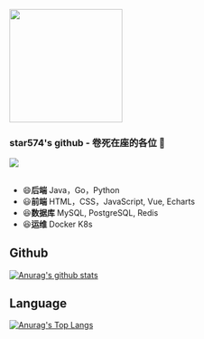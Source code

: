 
<!--
**star574/star574** is a ✨ _special_ ✨ repository because its `README.md` (this file) appears on your GitHub profile.

Here are some ideas to get you started:

- 🔭 I’m currently working on ...
- 🌱 I’m currently learning ...
- 👯 I’m looking to collaborate on ...
- 🤔 I’m looking for help with ...
- 💬 Ask me about ...
- 📫 How to reach me: ...
- 😄 Pronouns: ...
- ⚡ Fun fact: ...
![](https://komarev.com/ghpvc/?username=star574) 访问量
-->
<img src="https://images.wallpaperscraft.com/image/single/code_programming_monitor_209719_2048x1152.jpg" height=200px><img>
### star574's github  - 卷死在座的各位 👋
![](https://komarev.com/ghpvc/?username=star574) 
## 
- 😄**后端**   Java，Go，Python
- 😃**前端**   HTML，CSS，JavaScript, Vue, Echarts
- 😆**数据库** MySQL, PostgreSQL, Redis
- 😆**运维**   Docker K8s


## Github
[![Anurag's github stats](https://github-readme-stats.vercel.app/api?username=star574&show_icons=true&count_private=true&include_all_commits=true)](https://github.com/anuraghazra/github-readme-stats)

## Language
[![Anurag's Top Langs](https://github-readme-stats.vercel.app/api/top-langs/?username=star574)](https://github.com/star574)


